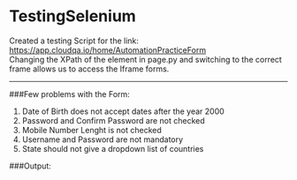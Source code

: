 # TestingSelenium
Created a testing Script for the link: https://app.cloudqa.io/home/AutomationPracticeForm<br>
Changing the XPath of the element in page.py and switching to the correct frame allows us to access the Iframe forms.
<hr>
###Few problems with the Form:
<ol>
  <li>Date of Birth does not accept dates after the year 2000</li>
  <li>Password and Confirm Password are not checked</li>
  <li>Mobile Number Lenght is not checked</li>
  <li>Username and Password are not mandatory</li>
  <li>State should not give a dropdown list of countries</li>
</ol>
###Output:



